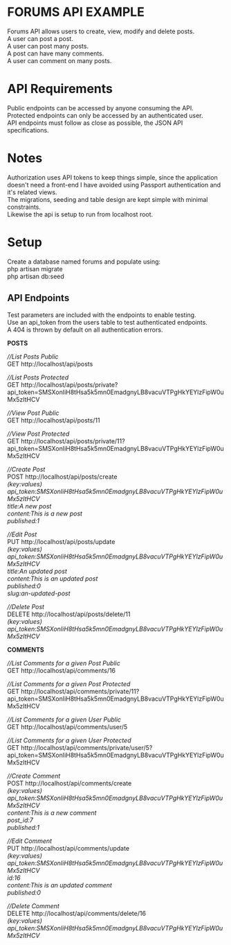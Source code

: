 # FORUMS API EXAMPLE

Forums API allows users to create, view, modify and delete posts.  
A user can post a post.  
A user can post many posts.  
A post can have many comments.  
A user can comment on many posts.  


# API Requirements

Public endpoints can be accessed by anyone consuming the API.  
Protected endpoints can only be accessed by an authenticated user.  
API endpoints must follow as close as possible, the JSON API specifications.  

# Notes

Authorization uses API tokens to keep things simple, since the application doesn't need a front-end I have avoided using Passport authentication and it's related views.    
The migrations, seeding and table design are kept simple with minimal constraints.  
Likewise the api is setup to run from localhost root.    

# Setup  
Create a database named forums and populate using:    
php artisan migrate  
php artisan db:seed


## API Endpoints

Test parameters are included with the endpoints to enable testing.  
Use an api_token from the users table to test authenticated endpoints.  
A 404 is thrown by default on all authentication errors.  

 
**POSTS**


_//List Posts Public_  
GET http://localhost/api/posts  

_//List Posts Protected_  
GET http://localhost/api/posts/private?api_token=SMSXonIiH8tHsa5k5mn0EmadgnyLB8vacuVTPgHkYEYlzFipW0uMx5zItHCV

_//View Post Public_  
GET http://localhost/api/posts/11  

_//View Post Protected_  
GET http://localhost/api/posts/private/11?api_token=SMSXonIiH8tHsa5k5mn0EmadgnyLB8vacuVTPgHkYEYlzFipW0uMx5zItHCV

_//Create Post_  
POST http://localhost/api/posts/create  
_(key:values)  
api_token:SMSXonIiH8tHsa5k5mn0EmadgnyLB8vacuVTPgHkYEYlzFipW0uMx5zItHCV  
title:A new post  
content:This is a new post  
published:1_  

_//Edit Post_  
PUT http://localhost/api/posts/update  
_(key:values)  
api_token:SMSXonIiH8tHsa5k5mn0EmadgnyLB8vacuVTPgHkYEYlzFipW0uMx5zItHCV  
title:An updated post  
content:This is an updated post  
published:0  
slug:an-updated-post_

_//Delete Post_  
DELETE http://localhost/api/posts/delete/11  
_(key:values)  
api_token:SMSXonIiH8tHsa5k5mn0EmadgnyLB8vacuVTPgHkYEYlzFipW0uMx5zItHCV_  




**COMMENTS**


_//List Comments for a given Post Public_  
GET http://localhost/api/comments/16  

_//List Comments for a given Post Protected_  
GET http://localhost/api/comments/private/11?api_token=SMSXonIiH8tHsa5k5mn0EmadgnyLB8vacuVTPgHkYEYlzFipW0uMx5zItHCV

_//List Comments for a given User Public_  
GET http://localhost/api/comments/user/5  

_//List Comments for a given User Protected_  
GET http://localhost/api/comments/private/user/5?api_token=SMSXonIiH8tHsa5k5mn0EmadgnyLB8vacuVTPgHkYEYlzFipW0uMx5zItHCV

_//Create Comment_  
POST http://localhost/api/comments/create  
_(key:values)  
api_token:SMSXonIiH8tHsa5k5mn0EmadgnyLB8vacuVTPgHkYEYlzFipW0uMx5zItHCV  
content:This is a new comment  
post_id:7  
published:1_  

_//Edit Comment_  
PUT http://localhost/api/comments/update  
_(key:values)  
api_token:SMSXonIiH8tHsa5k5mn0EmadgnyLB8vacuVTPgHkYEYlzFipW0uMx5zItHCV  
id:16  
content:This is an updated comment  
published:0_  

_//Delete Comment_  
DELETE http://localhost/api/comments/delete/16  
_(key:values)  
api_token:SMSXonIiH8tHsa5k5mn0EmadgnyLB8vacuVTPgHkYEYlzFipW0uMx5zItHCV_  